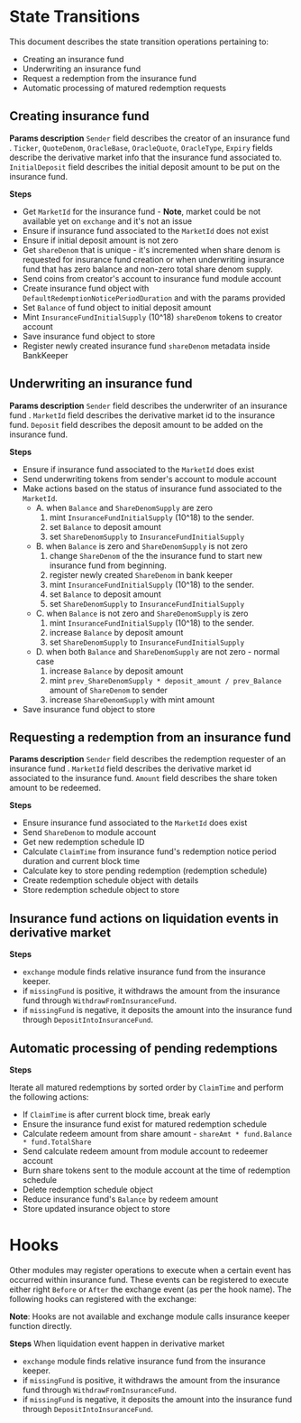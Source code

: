 <!--
order: 2
title: State Transitions
-->

# State Transitions

This document describes the state transition operations pertaining to:

- Creating an insurance fund
- Underwriting an insurance fund
- Request a redemption from the insurance fund
- Automatic processing of matured redemption requests

## Creating insurance fund

**Params description**
`Sender` field describes the creator of an insurance fund .
`Ticker`, `QuoteDenom`, `OracleBase`, `OracleQuote`, `OracleType`, `Expiry` fields describe the derivative market info
that the insurance fund associated to.
`InitialDeposit` field describes the initial deposit amount to be put on the insurance fund.

**Steps**

- Get `MarketId` for the insurance fund - **Note**, market could be not available yet on `exchange` and it's not an
  issue
- Ensure if insurance fund associated to the `MarketId` does not exist
- Ensure if initial deposit amount is not zero
- Get `shareDenom` that is unique - it's incremented when share denom is requested for insurance fund creation or when
  underwriting insurance fund that has zero balance and non-zero total share denom supply.
- Send coins from creator's account to insurance fund module account
- Create insurance fund object with `DefaultRedemptionNoticePeriodDuration` and with the params provided
- Set `Balance` of fund object to initial deposit amount
- Mint `InsuranceFundInitialSupply` (10^18) `shareDenom` tokens to creator account
- Save insurance fund object to store
- Register newly created insurance fund `shareDenom` metadata inside BankKeeper

## Underwriting an insurance fund

**Params description**
`Sender` field describes the underwriter of an insurance fund .
`MarketId` field describes the derivative market id to the insurance fund.
`Deposit` field describes the deposit amount to be added on the insurance fund.

**Steps**

- Ensure if insurance fund associated to the `MarketId` does exist
- Send underwriting tokens from sender's account to module account
- Make actions based on the status of insurance fund associated to the `MarketId`.
    * A. when `Balance` and `ShareDenomSupply` are zero
        1. mint `InsuranceFundInitialSupply` (10^18) to the sender.
        2. set `Balance` to deposit amount
        3. set `ShareDenomSupply` to `InsuranceFundInitialSupply`
    * B. when `Balance` is zero and `ShareDenomSupply` is not zero
        1. change `ShareDenom` of the the insurance fund to start new insurance fund from beginning.
        2. register newly created `ShareDenom` in bank keeper
        3. mint `InsuranceFundInitialSupply` (10^18) to the sender.
        4. set `Balance` to deposit amount
        5. set `ShareDenomSupply` to `InsuranceFundInitialSupply`
    * C. when `Balance` is not zero and `ShareDenomSupply` is zero
        1. mint `InsuranceFundInitialSupply` (10^18) to the sender.
        2. increase `Balance` by deposit amount
        3. set `ShareDenomSupply` to `InsuranceFundInitialSupply`
    * D. when both `Balance` and `ShareDenomSupply` are not zero - normal case
        1. increase `Balance` by deposit amount
        2. mint `prev_ShareDenomSupply * deposit_amount / prev_Balance` amount of `ShareDenom` to sender
        3. increase `ShareDenomSupply` with mint amount
- Save insurance fund object to store

## Requesting a redemption from an insurance fund

**Params description**
`Sender` field describes the redemption requester of an insurance fund .
`MarketId` field describes the derivative market id associated to the insurance fund.
`Amount` field describes the share token amount to be redeemed.

**Steps**

- Ensure insurance fund associated to the `MarketId` does exist
- Send `ShareDenom` to module account
- Get new redemption schedule ID
- Calculate `ClaimTime` from insurance fund's redemption notice period duration and current block time
- Calculate key to store pending redemption (redemption schedule)
- Create redemption schedule object with details
- Store redemption schedule object to store

## Insurance fund actions on liquidation events in derivative market

**Steps**

- `exchange` module finds relative insurance fund from the insurance keeper.
- if `missingFund` is positive, it withdraws the amount from the insurance fund through `WithdrawFromInsuranceFund`.
- if `missingFund` is negative, it deposits the amount into the insurance fund through `DepositIntoInsuranceFund`.

## Automatic processing of pending redemptions

**Steps**

Iterate all matured redemptions by sorted order by `ClaimTime` and perform the following actions:

- If `ClaimTime` is after current block time, break early
- Ensure the insurance fund exist for matured redemption schedule
- Calculate redeem amount from share amount - `shareAmt * fund.Balance * fund.TotalShare`
- Send calculate redeem amount from module account to redeemer account
- Burn share tokens sent to the module account at the time of redemption schedule
- Delete redemption schedule object
- Reduce insurance fund's `Balance` by redeem amount
- Store updated insurance object to store

# Hooks

Other modules may register operations to execute when a certain event has occurred within insurance fund. These events
can be registered to execute either right `Before` or `After` the exchange event (as per the hook name). The following
hooks can registered with the exchange:

**Note**: Hooks are not available and exchange module calls insurance keeper function directly.

**Steps**
When liquidation event happen in derivative market

- `exchange` module finds relative insurance fund from the insurance keeper.
- if `missingFund` is positive, it withdraws the amount from the insurance fund through `WithdrawFromInsuranceFund`.
- if `missingFund` is negative, it deposits the amount into the insurance fund through `DepositIntoInsuranceFund`.

